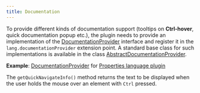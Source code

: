 ```yaml
---
title: Documentation
---
```


To provide different kinds of documentation support (tooltips on **Ctrl-hover**, quick documentation popup etc.), the plugin needs to provide an implementation of the
[DocumentationProvider](upsource:///platform/lang-api/src/com/intellij/lang/documentation/DocumentationProvider.java)
interface and register it in the `lang.documentationProvider` extension point.
A standard base class for such implementations is available in the class
[AbstractDocumentationProvider](upsource:///platform/lang-api/src/com/intellij/lang/documentation/AbstractDocumentationProvider.java).

**Example**:
[DocumentationProvider](upsource:///plugins/properties/src/com/intellij/lang/properties/PropertiesDocumentationProvider.java)
for
[Properties language plugin](https://github.com/JetBrains/intellij-community/tree/master/plugins/properties/)


The `getQuickNavigateInfo()` method returns the text to be displayed when the user holds the mouse over an element with `Ctrl` pressed.
